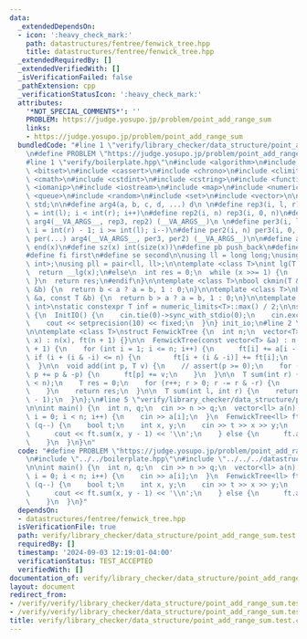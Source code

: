 ```yaml
---
data:
  _extendedDependsOn:
  - icon: ':heavy_check_mark:'
    path: datastructures/fentree/fenwick_tree.hpp
    title: datastructures/fentree/fenwick_tree.hpp
  _extendedRequiredBy: []
  _extendedVerifiedWith: []
  _isVerificationFailed: false
  _pathExtension: cpp
  _verificationStatusIcon: ':heavy_check_mark:'
  attributes:
    '*NOT_SPECIAL_COMMENTS*': ''
    PROBLEM: https://judge.yosupo.jp/problem/point_add_range_sum
    links:
    - https://judge.yosupo.jp/problem/point_add_range_sum
  bundledCode: "#line 1 \"verify/library_checker/data_structure/point_add_range_sum.test.cpp\"\
    \n#define PROBLEM \"https://judge.yosupo.jp/problem/point_add_range_sum\"\n\n\
    #line 1 \"verify/boilerplate.hpp\"\n#include <algorithm>\n#include <array>\n#include\
    \ <bitset>\n#include <cassert>\n#include <chrono>\n#include <climits>\n#include\
    \ <cmath>\n#include <cstdint>\n#include <cstring>\n#include <functional>\n#include\
    \ <iomanip>\n#include <iostream>\n#include <map>\n#include <numeric>\n#include\
    \ <queue>\n#include <random>\n#include <set>\n#include <vector>\n\nusing namespace\
    \ std;\n\n#define arg4(a, b, c, d, ...) d\n \n#define rep3(i, l, r) for (int i\
    \ = int(l); i < int(r); i++)\n#define rep2(i, n) rep3(i, 0, n)\n#define rep(...)\
    \ arg4(__VA_ARGS__, rep3, rep2) (__VA_ARGS__)\n \n#define per3(i, l, r) for (int\
    \ i = int(r) - 1; i >= int(l); i--)\n#define per2(i, n) per3(i, 0, n)\n#define\
    \ per(...) arg4(__VA_ARGS__, per3, per2) (__VA_ARGS__)\n\n#define all(x) begin(x),\
    \ end(x)\n#define sz(x) int(size(x))\n#define pb push_back\n#define eb emplace_back\n\
    #define fi first\n#define se second\n\nusing ll = long long;\nusing pii = pair<int,\
    \ int>;\nusing pll = pair<ll, ll>;\n\ntemplate <class T>\nint lg(T x) {\n#if __has_builtin(__lg)\n\
    \  return __lg(x);\n#else\n  int res = 0;\n  while (x >>= 1) {\n    res++;\n \
    \ }\n  return res;\n#endif\n}\n\ntemplate <class T>\nbool ckmin(T &a, const T\
    \ &b) {\n  return b < a ? a = b, 1 : 0;\n}\n\ntemplate <class T>\nbool ckmax(T\
    \ &a, const T &b) {\n  return b > a ? a = b, 1 : 0;\n}\n\ntemplate <class T =\
    \ int>\nstatic constexpr T inf = numeric_limits<T>::max() / 2;\n\nstruct InitIO\
    \ {\n  InitIO() {\n    cin.tie(0)->sync_with_stdio(0);\n    cin.exceptions(cin.failbit);\n\
    \    cout << setprecision(10) << fixed;\n  }\n} init_io;\n#line 2 \"datastructures/fentree/fenwick_tree.hpp\"\
    \n\ntemplate <class T>\nstruct FenwickTree {\n  int n;\n  vector<T> ft;\n\n  FenwickTree(int\
    \ x) : n(x), ft(n + 1) {}\n\n  FenwickTree(const vector<T> &a) : n(sz(a)), ft(n\
    \ + 1) {\n    for (int i = 1; i <= n; i++) {\n      ft[i] += a[i - 1];\n     \
    \ if (i + (i & -i) <= n) {\n        ft[i + (i & -i)] += ft[i];\n      }\n    }\n\
    \  }\n\n  void add(int p, T v) {\n    // assert(p >= 0);\n    for (p++; p <= n;\
    \ p += p & -p) {\n      ft[p] += v;\n    }\n  }\n\n  T sum(int r) {\n    // assert(r\
    \ < n);\n    T res = 0;\n    for (r++; r > 0; r -= r & -r) {\n      res += ft[r];\n\
    \    }\n    return res;\n  }\n\n  T sum(int l, int r) {\n    return sum(r) - sum(l\
    \ - 1);\n  }\n};\n#line 5 \"verify/library_checker/data_structure/point_add_range_sum.test.cpp\"\
    \n\nint main() {\n  int n, q;\n  cin >> n >> q;\n  vector<ll> a(n);\n  for (int\
    \ i = 0; i < n; i++) {\n    cin >> a[i];\n  }\n  FenwickTree<ll> ft(a);\n  while\
    \ (q--) {\n    bool t;\n    int x, y;\n    cin >> t >> x >> y;\n    if (t) {\n\
    \      cout << ft.sum(x, y - 1) << '\\n';\n    } else {\n      ft.add(x, y);\n\
    \    }\n  }\n}\n"
  code: "#define PROBLEM \"https://judge.yosupo.jp/problem/point_add_range_sum\"\n\
    \n#include \"../../boilerplate.hpp\"\n#include \"../../../datastructures/fentree/fenwick_tree.hpp\"\
    \n\nint main() {\n  int n, q;\n  cin >> n >> q;\n  vector<ll> a(n);\n  for (int\
    \ i = 0; i < n; i++) {\n    cin >> a[i];\n  }\n  FenwickTree<ll> ft(a);\n  while\
    \ (q--) {\n    bool t;\n    int x, y;\n    cin >> t >> x >> y;\n    if (t) {\n\
    \      cout << ft.sum(x, y - 1) << '\\n';\n    } else {\n      ft.add(x, y);\n\
    \    }\n  }\n}"
  dependsOn:
  - datastructures/fentree/fenwick_tree.hpp
  isVerificationFile: true
  path: verify/library_checker/data_structure/point_add_range_sum.test.cpp
  requiredBy: []
  timestamp: '2024-09-03 12:19:01-04:00'
  verificationStatus: TEST_ACCEPTED
  verifiedWith: []
documentation_of: verify/library_checker/data_structure/point_add_range_sum.test.cpp
layout: document
redirect_from:
- /verify/verify/library_checker/data_structure/point_add_range_sum.test.cpp
- /verify/verify/library_checker/data_structure/point_add_range_sum.test.cpp.html
title: verify/library_checker/data_structure/point_add_range_sum.test.cpp
---
```

